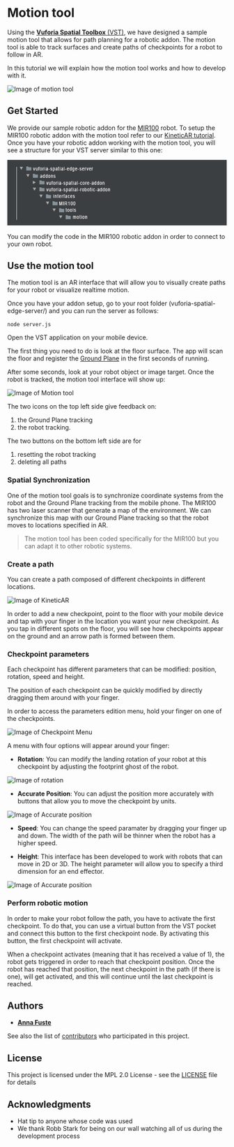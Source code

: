 # Motion tool

Using the [**Vuforia Spatial Toolbox** (VST)](https://forum.spatialtoolbox.vuforia.com ), we have designed a sample motion tool that allows for path planning for a robotic addon.
The motion tool is able to track surfaces and create paths of checkpoints for a robot to follow in AR.

In this tutorial we will explain how the motion tool works and how to develop with it.

![Image of motion tool](../../../../resources/img/motionTool.PNG)

## Get Started

We provide our sample robotic addon for the [MIR100](https://www.mobile-industrial-robots.com/en/solutions/robots/mir100/) robot.
To setup the MIR100 robotic addon with the motion tool refer to our [KineticAR tutorial](../../kineticAR.md).
Once you have your robotic addon working with the motion tool, you will see a structure for your VST server similar to this one:

![Image of folders](../../../../resources/img/folders.jpg)

You can modify the code in the MIR100 robotic addon in order to connect to your own robot.

## Use the motion tool

The motion tool is an AR interface that will allow you to visually create paths for your robot or visualize realtime motion.

Once you have your addon setup, go to your root folder (vuforia-spatial-edge-server/) and you can run the server as follows:

```
node server.js 
```

Open the VST application on your mobile device.

The first thing you need to do is look at the floor surface. The app will scan the floor and register the [Ground Plane](https://library.vuforia.com/articles/Training/ground-plane-guide.html) in the first seconds of running.

After some seconds, look at your robot object or image target. 
Once the robot is tracked, the motion tool interface will show up:

![Image of Motion tool](../../../../resources/img/mir.PNG)

The two icons on the top left side give feedback on:
1. the Ground Plane tracking
2. the robot tracking.

The two buttons on the bottom left side are for 
1. resetting the robot tracking
2. deleting all paths

### Spatial Synchronization

One of the motion tool goals is to synchronize coordinate systems from the robot and the Ground Plane tracking from the mobile phone.
The MIR100 has two laser scanner that generate a map of the environment. We can synchronize this map with our Ground Plane tracking so that the robot moves to locations specified in AR.

> The motion tool has been coded specifically for the MIR100 but you can adapt it to other robotic systems.

### Create a path

You can create a path composed of different checkpoints in different locations.

![Image of KineticAR](../../../../resources/img/motionTool.PNG)

In order to add a new checkpoint, point to the floor with your mobile device and tap with your finger in the location you want your new checkpoint.
As you tap in different spots on the floor, you will see how checkpoints appear on the ground and an arrow path is formed between them.

### Checkpoint parameters

Each checkpoint has different parameters that can be modified: position, rotation, speed and height.

The position of each checkpoint can be quickly modified by directly dragging them around with your finger. 

In order to access the parameters edition menu, hold your finger on one of the checkpoints.

![Image of Checkpoint Menu](../../../../resources/img/checkpointMenu.PNG)

A menu with four options will appear around your finger:

* **Rotation**:
You can modify the landing rotation of your robot at this checkpoint by adjusting the footprint ghost of the robot.

![Image of rotation](../../../../resources/img/rotation.PNG)

* **Accurate Position**:
You can adjust the position more accurately with buttons that allow you to move the checkpoint by units.

![Image of Accurate position](../../../../resources/img/accpos.PNG)

* **Speed**: You can change the speed paramater by dragging your finger up and down. The width of the path will be thinner when the robot has a higher speed.

* **Height**: This interface has been developed to work with robots that can move in 2D or 3D. The height parameter will allow you to specify a third dimension for an end effector.

![Image of Accurate position](../../../../resources/gifs/ur.gif)

### Perform robotic motion

In order to make your robot follow the path, you have to activate the first checkpoint.
To do that, you can use a virtual button from the VST pocket and connect this button to the first checkpoint node.
By activating this button, the first checkpoint will activate.

When a checkpoint activates (meaning that it has received a value of 1), the robot gets triggered in order to reach that checkpoint position.
Once the robot has reached that position, the next checkpoint in the path (if there is one), will get activated, and this will continue until the last checkpoint is reached.


## Authors

* **[Anna Fuste](https://github.com/afustePTC)**

See also the list of [contributors](https://github.com/ptcrealitylab/vuforia-spatial-robotic-addon/graphs/contributors) who participated in this project.

## License

This project is licensed under the MPL 2.0 License - see the [LICENSE](../../../../LICENSE) file for details

## Acknowledgments

* Hat tip to anyone whose code was used
* We thank Robb Stark for being on our wall watching all of us during the development process

